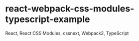 # react-webpack-css-modules-typescript-example
React, React CSS Modules, cssnext, Webpack2, TypeScript
